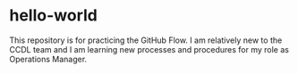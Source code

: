 # hello-world
This repository is for practicing the GitHub Flow. 
I am relatively new to the CCDL team and I am learning new processes and procedures for my role as Operations Manager.
